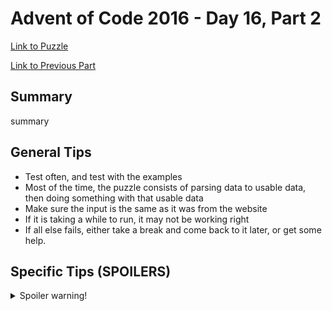 # Advent of Code 2016 - Day 16, Part 2

[Link to Puzzle](https://adventofcode.com/2016/day/16#part2)

[Link to Previous Part](https://github.com/CodingAP/unofficial-aoc-syllabus/blob/main/years/2016/day16/part1.md)

## Summary
summary

## General Tips
- Test often, and test with the examples
- Most of the time, the puzzle consists of parsing data to usable data, then doing something with that usable data
- Make sure the input is the same as it was from the website
- If it is taking a while to run, it may not be working right
- If all else fails, either take a break and come back to it later, or get some help.

## Specific Tips (SPOILERS)
<details> <summary>Spoiler warning!</summary>

specific tips

</details>